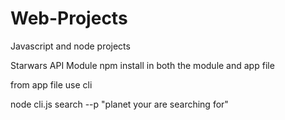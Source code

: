 # Web-Projects
Javascript and node projects

Starwars API Module 
npm install in both the module and app file

from app file use cli

node cli.js search --p "planet your are searching for"
 

